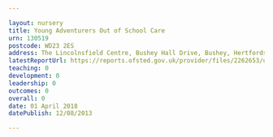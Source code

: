 ```yaml
---

layout: nursery
title: Young Adventurers Out of School Care
urn: 130519
postcode: WD23 2ES
address: The Lincolnsfield Centre, Bushey Hall Drive, Bushey, Hertfordshire, WD23 2ES
latestReportUrl: https://reports.ofsted.gov.uk/provider/files/2262653/urn/130519.pdf
teaching: 0
development: 0
leadership: 0
outcomes: 0
overall: 0
date: 01 April 2018 
datePublish: 12/08/2013

---
```

